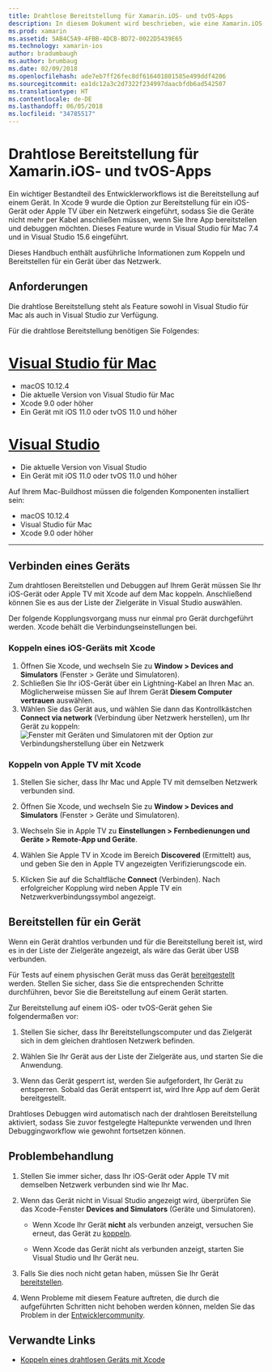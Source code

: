 ```yaml
---
title: Drahtlose Bereitstellung für Xamarin.iOS- und tvOS-Apps
description: In diesem Dokument wird beschrieben, wie eine Xamarin.iOS-App drahtlos über Visual Studio für Mac oder Visual Studio 2017 auf einem iOS-Gerät bereitgestellt werden kann.
ms.prod: xamarin
ms.assetid: 5AB4C5A9-4FBB-4DCB-BD72-0022D5439E65
ms.technology: xamarin-ios
author: bradumbaugh
ms.author: brumbaug
ms.date: 02/09/2018
ms.openlocfilehash: ade7eb7ff26fec8df616401801585e499ddf4206
ms.sourcegitcommit: ea1dc12a3c2d7322f234997daacbfdb6ad542507
ms.translationtype: HT
ms.contentlocale: de-DE
ms.lasthandoff: 06/05/2018
ms.locfileid: "34785517"
---
```

# <a name="wireless-deployment-for-xamarinios-and-tvos-apps"></a>Drahtlose Bereitstellung für Xamarin.iOS- und tvOS-Apps

Ein wichtiger Bestandteil des Entwicklerworkflows ist die Bereitstellung auf einem Gerät. In Xcode 9 wurde die Option zur Bereitstellung für ein iOS-Gerät oder Apple TV über ein Netzwerk eingeführt, sodass Sie die Geräte nicht mehr per Kabel anschließen müssen, wenn Sie Ihre App bereitstellen und debuggen möchten. Dieses Feature wurde in Visual Studio für Mac 7.4 und in Visual Studio 15.6 eingeführt.

Dieses Handbuch enthält ausführliche Informationen zum Koppeln und Bereitstellen für ein Gerät über das Netzwerk.

## <a name="requirements"></a>Anforderungen

Die drahtlose Bereitstellung steht als Feature sowohl in Visual Studio für Mac als auch in Visual Studio zur Verfügung.

Für die drahtlose Bereitstellung benötigen Sie Folgendes:

# <a name="visual-studio-for-mactabvsmac"></a>[Visual Studio für Mac](#tab/vsmac)

- macOS 10.12.4
- Die aktuelle Version von Visual Studio für Mac
- Xcode 9.0 oder höher
- Ein Gerät mit iOS 11.0 oder tvOS 11.0 und höher

# <a name="visual-studiotabvswin"></a>[Visual Studio](#tab/vswin)

- Die aktuelle Version von Visual Studio
- Ein Gerät mit iOS 11.0 oder tvOS 11.0 und höher

Auf Ihrem Mac-Buildhost müssen die folgenden Komponenten installiert sein:

- macOS 10.12.4
- Visual Studio für Mac
- Xcode 9.0 oder höher

-----

## <a name="connecting-a-device"></a>Verbinden eines Geräts

Zum drahtlosen Bereitstellen und Debuggen auf Ihrem Gerät müssen Sie Ihr iOS-Gerät oder Apple TV mit Xcode auf dem Mac koppeln. Anschließend können Sie es aus der Liste der Zielgeräte in Visual Studio auswählen. 

Der folgende Kopplungsvorgang muss nur einmal pro Gerät durchgeführt werden. Xcode behält die Verbindungseinstellungen bei.

<a name="pair" />

### <a name="pairing-an-ios-device-with-xcode"></a>Koppeln eines iOS-Geräts mit Xcode

1. Öffnen Sie Xcode, und wechseln Sie zu **Window > Devices and Simulators** (Fenster > Geräte und Simulatoren).
2. Schließen Sie Ihr iOS-Gerät über ein Lightning-Kabel an Ihren Mac an. Möglicherweise müssen Sie auf Ihrem Gerät **Diesem Computer vertrauen** auswählen.
3. Wählen Sie das Gerät aus, und wählen Sie dann das Kontrollkästchen **Connect via network** (Verbindung über Netzwerk herstellen), um Ihr Gerät zu koppeln: ![Fenster mit Geräten und Simulatoren mit der Option zur Verbindungsherstellung über ein Netzwerk](wireless-deployment-images/image2.png)

### <a name="pairing-an-apple-tv-with-xcode"></a>Koppeln von Apple TV mit Xcode

1. Stellen Sie sicher, dass Ihr Mac und Apple TV mit demselben Netzwerk verbunden sind.

2. Öffnen Sie Xcode, und wechseln Sie zu **Window > Devices and Simulators** (Fenster > Geräte und Simulatoren).

3. Wechseln Sie in Apple TV zu **Einstellungen > Fernbedienungen und Geräte > Remote-App und Geräte**.

4. Wählen Sie Apple TV in Xcode im Bereich **Discovered** (Ermittelt) aus, und geben Sie den in Apple TV angezeigten Verifizierungscode ein.

5. Klicken Sie auf die Schaltfläche **Connect** (Verbinden). Nach erfolgreicher Kopplung wird neben Apple TV ein Netzwerkverbindungssymbol angezeigt.

## <a name="deploy-to-a-device"></a>Bereitstellen für ein Gerät

Wenn ein Gerät drahtlos verbunden und für die Bereitstellung bereit ist, wird es in der Liste der Zielgeräte angezeigt, als wäre das Gerät über USB verbunden.

Für Tests auf einem physischen Gerät muss das Gerät [bereitgestellt](~/ios/get-started/installation/device-provisioning/index.md) werden. Stellen Sie sicher, dass Sie die entsprechenden Schritte durchführen, bevor Sie die Bereitstellung auf einem Gerät starten. 

Zur Bereitstellung auf einem iOS- oder tvOS-Gerät gehen Sie folgendermaßen vor:

1. Stellen Sie sicher, dass Ihr Bereitstellungscomputer und das Zielgerät sich in dem gleichen drahtlosen Netzwerk befinden. 

2. Wählen Sie Ihr Gerät aus der Liste der Zielgeräte aus, und starten Sie die Anwendung.

2. Wenn das Gerät gesperrt ist, werden Sie aufgefordert, Ihr Gerät zu entsperren. Sobald das Gerät entsperrt ist, wird Ihre App auf dem Gerät bereitgestellt.

Drahtloses Debuggen wird automatisch nach der drahtlosen Bereitstellung aktiviert, sodass Sie zuvor festgelegte Haltepunkte verwenden und Ihren Debuggingworkflow wie gewohnt fortsetzen können.

## <a name="troubleshooting"></a>Problembehandlung

1. Stellen Sie immer sicher, dass Ihr iOS-Gerät oder Apple TV mit demselben Netzwerk verbunden sind wie Ihr Mac.

2. Wenn das Gerät nicht in Visual Studio angezeigt wird, überprüfen Sie das Xcode-Fenster **Devices and Simulators** (Geräte und Simulatoren). 

    * Wenn Xcode Ihr Gerät **nicht** als verbunden anzeigt, versuchen Sie erneut, das Gerät zu [koppeln](#pair).

    * Wenn Xcode das Gerät nicht als verbunden anzeigt, starten Sie Visual Studio und Ihr Gerät neu.

3. Falls Sie dies noch nicht getan haben, müssen Sie Ihr Gerät [bereitstellen](~/ios/get-started/installation/device-provisioning/index.md).

4. Wenn Probleme mit diesem Feature auftreten, die durch die aufgeführten Schritten nicht behoben werden können, melden Sie das Problem in der [Entwicklercommunity](https://developercommunity.visualstudio.com/spaces/41/index.html).

## <a name="related-links"></a>Verwandte Links

- [Koppeln eines drahtlosen Geräts mit Xcode](https://help.apple.com/xcode/mac/9.0/index.html?localePath=en.lproj#/devbc48d1bad)
